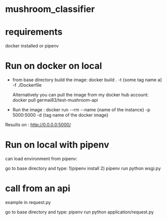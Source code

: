 # mushroom_classifier

# requirements  
docker installed or pipenv

# Run on docker on local
- from base directory build the image: docker build . -t {some tag name a}  -f ./Dockerfile

   Alternatively you can pull the image from my docker hub account: docker pull germai83/test-mushroom-api

- Run the image : docker run --rm --name {name of the instance} -p 5000:5000 -d {tag name of the docker image}

Results on : http://0.0.0.0:5000/

# Run on local with pipenv
can load environment from pipenv:

go to base directory and type: 1)pipenv install 2) pipenv run python wsgi.py

# call from an api 
example in request.py

go to base directory and type: pipenv run python application/request.py 
